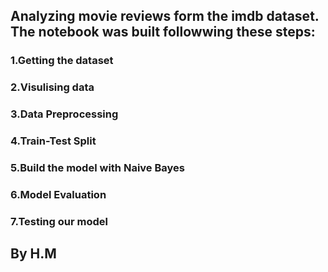 ## Analyzing movie reviews form the  imdb dataset. The notebook was built followwing these steps: 

### 1.Getting the dataset 
### 2.Visulising data 
### 3.Data Preprocessing 
### 4.Train-Test Split 
### 5.Build the model with Naive Bayes
### 6.Model Evaluation 
### 7.Testing our model 

## By H.M
